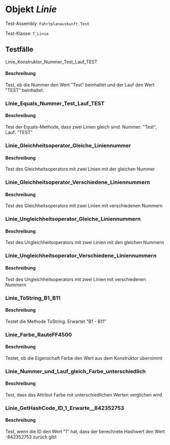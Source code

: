 # Objekt *Linie*

Test-Assembly: `Fahrtplanauskunft.Test`

Test-Klasse: `T_Linie`

## Testfälle

Linie_Konstruktor_Nummer_Test_Lauf_TEST

#### Beschreibung

Test, ob die Nummer den Wert "Test" beinhaltet und der Lauf den Wert "TEST" beinhaltet.

### Linie_Equals_Nummer_Test_Lauf_TEST

#### Beschreibung

Test der Equals-Methode, dass zwei Linien gleich sind. Nummer: "Test", Lauf: "TEST"

### Linie_Gleichheitsoperator_Gleiche_Liniennummer

#### Beschreibung

Test des Gleichheitsoperators mit zwei Linien mit der gleichen Nummer

### Linie_Gleichheitsoperator_Verschiedene_Liniennummern

#### Beschreibung

Test des Gleichheitsoperators mit zwei Linien mit verschiedenen Nummern

### Linie_Ungleichheitsoperator_Gleiche_Liniennummern

#### Beschreibung

Test des Ungleichheitsoperators mit zwei Linien mit den gleichen Nummern

### Linie_Ungleichheitsoperator_Verschiedene_Liniennummern

#### Beschreibung

Test des Ungleichheitsoperators mit zwei Linien mit verschiedenen Nummern

### Linie_ToString_B1_B11

#### Beschreibung

Testet die Methode ToString. Erwartet "B1 - B11"

### Linie_Farbe_RauteFF4500

#### Beschreibung

Testet, ob die Eigenschaft Farbe den Wert aus dem Konstruktor übernimmt

### Linie_Nummer_und_Lauf_gleich_Farbe_unterschiedlich

#### Beschreibung

Test, dass das Attribut Farbe mit unterschiedlichen Werten verglichen wird

### Linie_GetHashCode_ID_1_Erwarte__842352753

#### Beschreibung

Test, wenn die ID den Wert "1" hat, dass der berechnete Hashwert den Wert -842352753 zurück gibt